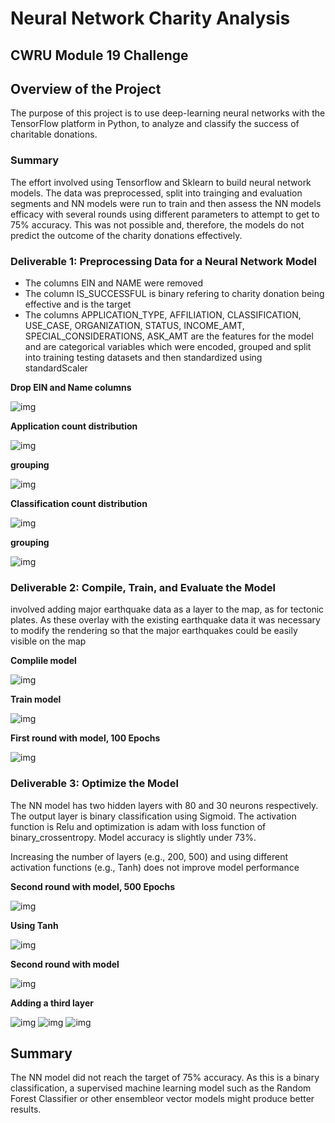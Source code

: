 # Neural Network Charity Analysis

## CWRU Module 19 Challenge

## Overview of the Project
The purpose of this project is to use deep-learning neural networks with the TensorFlow platform in Python, to analyze and classify the success of charitable donations.

### Summary

The effort involved using Tensorflow and Sklearn to build neural network models.  The data was preprocessed, split into trainging and evaluation segments and NN models were run to train and then assess the NN models efficacy with several rounds using different parameters to attempt to get to 75% accuracy.   This was not possible and, therefore, the models do not predict the outcome of the charity donations effectively. 


### Deliverable 1: Preprocessing Data for a Neural Network Model

* The columns EIN and NAME were removed
* The column IS_SUCCESSFUL is binary refering to charity donation being effective and is the target 
* The columns APPLICATION_TYPE, AFFILIATION, CLASSIFICATION, USE_CASE, ORGANIZATION, STATUS, INCOME_AMT, SPECIAL_CONSIDERATIONS, ASK_AMT are the features for the model and are categorical variables which were encoded, grouped and split into training testing datasets and then standardized using standardScaler


**Drop EIN and Name columns** 

![img](https://github.com/fhsal/Neural_Network_Charity_Analysis/blob/main/images/drop_EIN_Name.png)


**Application count distribution** 

![img](https://github.com/fhsal/Neural_Network_Charity_Analysis/blob/main/images/application_counts_profile.png)

**grouping**

![img](https://github.com/fhsal/Neural_Network_Charity_Analysis/blob/main/images/application_other.png)

**Classification count distribution** 

![img](https://github.com/fhsal/Neural_Network_Charity_Analysis/blob/main/images/classification_counts_profile.png)

**grouping**

![img](https://github.com/fhsal/Neural_Network_Charity_Analysis/blob/main/images/classification_other.png)


### Deliverable 2: Compile, Train, and Evaluate the Model
involved adding major earthquake data as a layer to the map, as for tectonic plates.  As these overlay with the existing earthquake data it was necessary to modify the rendering so that the major earthquakes could be easily visible on the map

**Complile model**

![img](https://github.com/fhsal/Neural_Network_Charity_Analysis/blob/main/images/compile_model.png)

**Train model**

![img](https://github.com/fhsal/Neural_Network_Charity_Analysis/blob/main/images/train_model.png)


**First round with model, 100 Epochs** 

![img](https://github.com/fhsal/Neural_Network_Charity_Analysis/blob/main/images/round_one.png)

### Deliverable 3: Optimize the Model
The NN model has two hidden layers with 80 and 30 neurons respectively.  The output layer is binary classification using Sigmoid.   The activation function is Relu and optimization is adam with loss function of binary_crossentropy.  Model accuracy is slightly under 73%. 

Increasing the number of layers (e.g., 200, 500) and using different activation functions (e.g., Tanh) does not improve model performance 

**Second round with model, 500 Epochs** 

![img](https://github.com/fhsal/Neural_Network_Charity_Analysis/blob/main/images/round_two.png)

**Using Tanh** 

![img](https://github.com/fhsal/Neural_Network_Charity_Analysis/blob/main/images/tanh_one.png)

**Second round with model** 

![img](https://github.com/fhsal/Neural_Network_Charity_Analysis/blob/main/images/round_two.png)

**Adding a third layer** 

![img](https://github.com/fhsal/Neural_Network_Charity_Analysis/blob/main/images/3_layers_1.png)
![img](https://github.com/fhsal/Neural_Network_Charity_Analysis/blob/main/images/3_layers_2.png)
![img](https://github.com/fhsal/Neural_Network_Charity_Analysis/blob/main/images/3_layers_3.png)

## Summary
The NN model did not reach the target of 75% accuracy.  As this is a binary classification, a supervised machine learning model such as the Random Forest Classifier or other ensembleor vector models might produce better results.